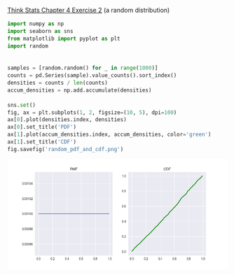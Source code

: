 [Think Stats Chapter 4 Exercise 2](http://greenteapress.com/thinkstats2/html/thinkstats2005.html#toc41) (a random distribution)

```python
import numpy as np
import seaborn as sns
from matplotlib import pyplot as plt
import random


samples = [random.random() for _ in range(1000)]
counts = pd.Series(sample).value_counts().sort_index()
densities = counts / len(counts)
accum_densities = np.add.accumulate(densities)

sns.set()
fig, ax = plt.subplots(1, 2, figsize=(10, 5), dpi=100)
ax[0].plot(densities.index, densities)
ax[0].set_title('PDF')
ax[1].plot(accum_densities.index, accum_densities, color='green')
ax[1].set_title('CDF')
fig.savefig('random_pdf_and_cdf.png')
```
![](/img/random_pmf_and_cdf.png)